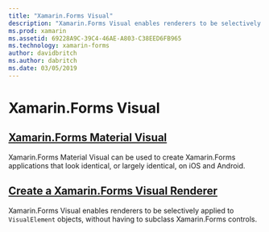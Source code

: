 ```yaml
---
title: "Xamarin.Forms Visual"
description: "Xamarin.Forms Visual enables renderers to be selectively applied to VisualElement objects, without having to subclass Xamarin.Forms controls."
ms.prod: xamarin
ms.assetid: 69228A9C-39C4-46AE-A803-C38EED6FB965
ms.technology: xamarin-forms
author: davidbritch
ms.author: dabritch
ms.date: 03/05/2019
---
```


# Xamarin.Forms Visual

## [Xamarin.Forms Material Visual](material-visual.md)

Xamarin.Forms Material Visual can be used to create Xamarin.Forms applications that look identical, or largely identical, on iOS and Android.

## [Create a Xamarin.Forms Visual Renderer](create.md)

Xamarin.Forms Visual enables renderers to be selectively applied to `VisualElement` objects, without having to subclass Xamarin.Forms controls.

